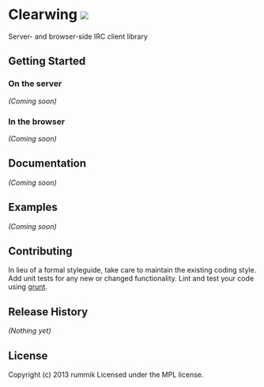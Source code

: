# Clearwing [![](http://badgr.co/gittip/rummik.png)](https://www.gittip.com/rummik/)

Server- and browser-side IRC client library

## Getting Started
### On the server
_(Coming soon)_

### In the browser
_(Coming soon)_

## Documentation
_(Coming soon)_

## Examples
_(Coming soon)_

## Contributing
In lieu of a formal styleguide, take care to maintain the existing coding style. Add unit tests for any new or changed functionality. Lint and test your code using [grunt](http://gruntjs.com/).

## Release History
_(Nothing yet)_

## License
Copyright (c) 2013 rummik
Licensed under the MPL license.
